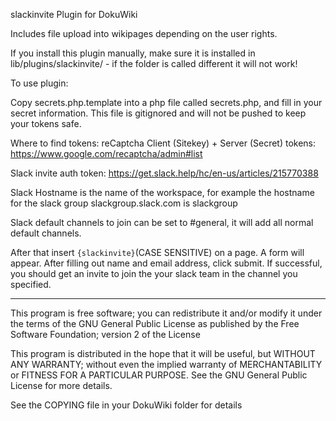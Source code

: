 slackinvite Plugin for DokuWiki

Includes file upload into wikipages depending on the user rights.

If you install this plugin manually, make sure it is installed in
lib/plugins/slackinvite/ - if the folder is called different it
will not work!

To use plugin:

Copy secrets.php.template into a php file called secrets.php, and fill in your secret information. 
This file is gitignored and will not be pushed to keep your tokens safe.

Where to find tokens:
reCaptcha Client (Sitekey) + Server (Secret) tokens: https://www.google.com/recaptcha/admin#list

Slack invite auth token: https://get.slack.help/hc/en-us/articles/215770388

Slack Hostname is the name of the workspace, for example the hostname for the slack group slackgroup.slack.com is slackgroup

Slack default channels to join can be set to #general, it will add all normal default channels.

After that insert ` {slackinvite} `(CASE SENSITIVE) on a page.  A form will appear.
After filling out name and email address, click submit.  If successful,
you should get an invite to join the your slack team in the channel you specified.

----

This program is free software; you can redistribute it and/or modify
it under the terms of the GNU General Public License as published by
the Free Software Foundation; version 2 of the License

This program is distributed in the hope that it will be useful,
but WITHOUT ANY WARRANTY; without even the implied warranty of
MERCHANTABILITY or FITNESS FOR A PARTICULAR PURPOSE.  See the
GNU General Public License for more details.

See the COPYING file in your DokuWiki folder for details
